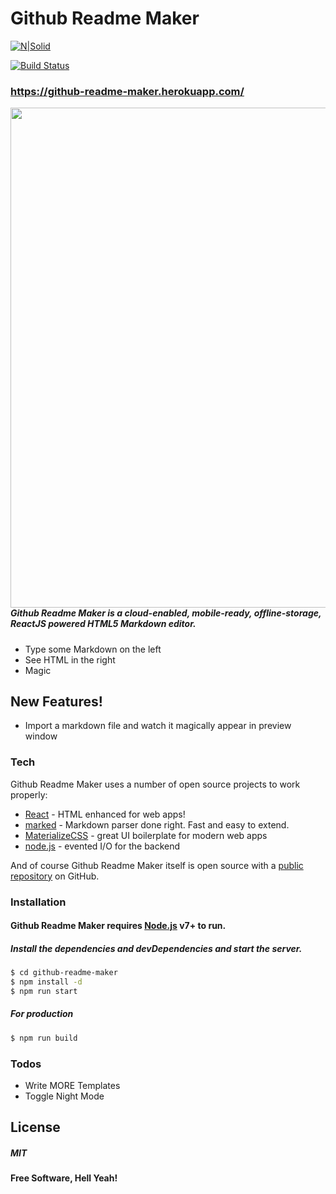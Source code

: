 # Github Readme Maker

[![N|Solid](https://cldup.com/dTxpPi9lDf.thumb.png)](https://github.com/victorakaps)

[![Build Status](https://travis-ci.org/joemccann/dillinger.svg?branch=master)](https://github.com/victorakaps)

### https://github-readme-maker.herokuapp.com/

<img align="left" src="https://i.imgur.com/Rc6o3rA.gif" width="800px"/> 


##### Github Readme Maker is a cloud-enabled, mobile-ready, offline-storage, ReactJS powered HTML5 Markdown editor.

  - Type some Markdown on the left
  - See HTML in the right
  - Magic 

## New Features!

  - Import a markdown file and watch it magically appear in preview window

### Tech

Github Readme Maker uses a number of open source projects to work properly:

* [React] - HTML enhanced for web apps!
* [marked] - Markdown parser done right. Fast and easy to extend.
* [MaterializeCSS] - great UI boilerplate for modern web apps
* [node.js] - evented I/O for the backend

And of course Github Readme Maker itself is open source with a [public repository][dill]
 on GitHub.

### Installation

#### Github Readme Maker requires [Node.js](https://nodejs.org/) v7+ to run.

##### Install the dependencies and devDependencies and start the server.

```sh
$ cd github-readme-maker
$ npm install -d
$ npm run start
```

##### For production 

```sh
$ npm run build
```

### Todos

 - Write MORE Templates
 - Toggle Night Mode

License
----

##### MIT


**Free Software, Hell Yeah!**


   [dill]: <https://github.com/victorakapsgithub-readme-maker>
   [React]: <https://reactjs.org/>
   [MaterializeCSS]: <https://materializecss.com/>
   [git-repo-url]: <https://github.com/victorakaps/github-readme-maker.git>
   [marked]: <https://www.npmjs.com/package/marked>
   [node.js]: <http://nodejs.org>

  
